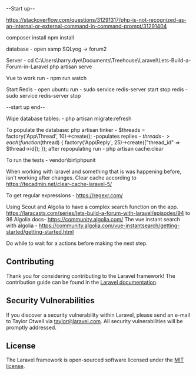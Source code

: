 --Start up--

https://stackoverflow.com/questions/31291317/php-is-not-recognized-as-an-internal-or-external-command-in-command-prompt/31291404

composer install
npm install

database -  open xamp
            SQLyog -> forum2
            
Server - cd C:\Users\harry.dye\Documents\Treehouse\Laravel\Lets-Build-a-Forum-in-Laravel
         php artisan serve
         
Vue to work run - npm run watch

Start Redis - open ubuntu run - sudo service redis-server start
                  stop redis  - sudo service redis-server stop

--start up end--

Wipe database tables: - php artisan migrate:refresh

To populate the database:
php artisan tinker - $threads = factory('App\Thread', 10)->create();
-populates replies - $threads->each(function ($thread) { factory('App\Reply', 25)->create(["thread_id" => $thread->id]); });
                   after repopulating run - php artisan cache:clear

To run the tests - vendor\bin\phpunit

When working with laravel and something that is was happening before, isn't working after changes. Clear cache according to 
https://tecadmin.net/clear-cache-laravel-5/

To get regular expressions - https://regexr.com/

Using Scout and Algolia to have a complex search function on the app. 
https://laracasts.com/series/lets-build-a-forum-with-laravel/episodes/94 to 98
Algolia docs- https://community.algolia.com/
The vue instant search with algolia - https://community.algolia.com/vue-instantsearch/getting-started/getting-started.html

Do while to wait for a actions before making the next step.




















## Contributing

Thank you for considering contributing to the Laravel framework! The contribution guide can be found in the [Laravel documentation](https://laravel.com/docs/contributions).

## Security Vulnerabilities

If you discover a security vulnerability within Laravel, please send an e-mail to Taylor Otwell via [taylor@laravel.com](mailto:taylor@laravel.com). All security vulnerabilities will be promptly addressed.

## License

The Laravel framework is open-sourced software licensed under the [MIT license](https://opensource.org/licenses/MIT).
